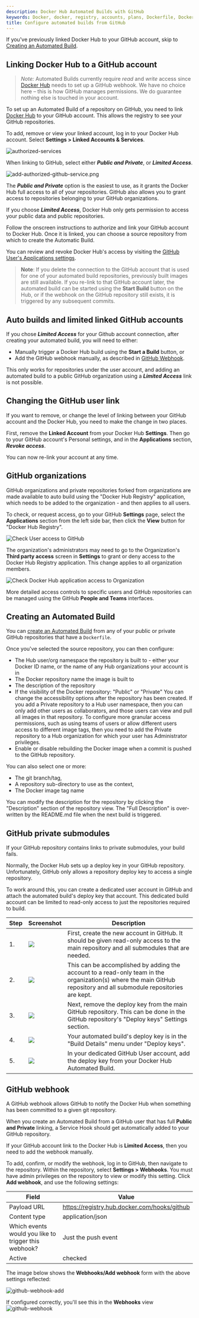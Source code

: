 ```yaml
---
description: Docker Hub Automated Builds with GitHub
keywords: Docker, docker, registry, accounts, plans, Dockerfile, Docker Hub, docs, documentation, trusted, builds, trusted builds,  automated builds, GitHub
title: Configure automated builds from GitHub
---
```


If you've previously linked Docker Hub to your GitHub account,
skip to [Creating an Automated Build](github.md#creating-an-automated-build).

## Linking Docker Hub to a GitHub account

> *Note:*
> Automated Builds currently require *read* and *write* access since
> [Docker Hub](https://hub.docker.com) needs to set up a GitHub webhook.
> We have no choice here &ndash; this is how GitHub manages permissions.
> We do guarantee nothing else is touched in your account.

To set up an Automated Build of a repository on GitHub, you need to
link [Docker Hub](https://hub.docker.com/account/authorized-services/) to your
GitHub account. This allows the registry to see your GitHub repositories.

To add, remove or view your linked account, log in to your Docker Hub account. Select **Settings > Linked Accounts & Services**.

![authorized-services](images/authorized-services.png)

When linking to GitHub, select either ***Public and Private***,
or ***Limited Access***.

![add-authorized-github-service.png](images/add-authorized-github-service.png)

The ***Public and Private*** option is the easiest to use, as it grants the Docker
Hub full access to all of your repositories. GitHub also allows you to grant
access to repositories belonging to your GitHub organizations.

If you choose ***Limited Access***, Docker Hub only gets permission to access your
public data and public repositories.

Follow the onscreen instructions to authorize and link your GitHub account to
Docker Hub. Once it is linked, you can choose a source repository from
which to create the Automatic Build.

You can review and revoke Docker Hub's access by visiting the
[GitHub User's Applications settings](https://github.com/settings/applications).

> **Note**: If you delete the connection to the GitHub account that is used for one of your
> automated build repositories, previously built images are still available.
> If you re-link to that GitHub account later, the automated build can be started
> using the **Start Build** button on the Hub, or if the webhook on the GitHub repository
> still exists, it is triggered by any subsequent commits.

## Auto builds and limited linked GitHub accounts

If you chose ***Limited Access*** for your Github account connection, after creating your automated build,
you will need to either:
* Manually trigger a Docker Hub build using the **Start a Build** button, or 
* Add the GitHub webhook manually, as described in [GitHub Webhook](github.md#github-webhook). 

This only works for repositories under the user account, and adding an automated build to a public GitHub
organization using a ***Limited Access*** link is not possible.

## Changing the GitHub user link

If you want to remove, or change the level of linking between your GitHub
account and the Docker Hub, you need to make the change in two places.

First, remove the **Linked Account** from your Docker Hub **Settings**. Then go to
your GitHub account's Personal settings, and in the **Applications** section,
***Revoke access***.

You can now re-link your account at any time.

## GitHub organizations

GitHub organizations and private repositories forked from organizations are
made available to auto build using the "Docker Hub Registry" application, which
needs to be added to the organization - and then applies to all users.

To check, or request access, go to your GitHub **Settings** page, select the
**Applications** section from the left side bar, then click the **View** button for
"Docker Hub Registry".

![Check User access to GitHub](images/gh-check-user-org-dh-app-access.png)

The organization's administrators may need to go to the Organization's **Third
party access** screen in **Settings** to grant or deny access to the Docker Hub
Registry application. This change applies to all organization members.

![Check Docker Hub application access to Organization](images/gh-check-admin-org-dh-app-access.png)

More detailed access controls to specific users and GitHub repositories can be
managed using the GitHub **People and Teams** interfaces.

## Creating an Automated Build

You can [create an Automated Build](
https://hub.docker.com/add/automated-build/github/) from any of your
public or private GitHub repositories that have a `Dockerfile`.

Once you've selected the source repository, you can then configure:

- The Hub user/org namespace the repository is built to - either your Docker ID name, or the name of any Hub organizations your account is in
- The Docker repository name the image is built to
- The description of the repository
- If the visibility of the Docker repository: "Public" or "Private"
  You can change the accessibility options after the repository has been created.
  If you add a Private repository to a Hub user namespace, then you can only add other users
  as collaborators, and those users can view and pull all images in that
  repository. To configure more granular access permissions, such as using teams of
  users or allow different users access to different image tags, then you need
  to add the Private repository to a Hub organization for which your user has Administrator
  privileges.
- Enable or disable rebuilding the Docker image when a commit is pushed to the
  GitHub repository.

You can also select one or more:
- The git branch/tag,
- A repository sub-directory to use as the context,
- The Docker image tag name

You can modify the description for the repository by clicking the "Description" section
of the repository view.
The "Full Description" is over-written by the README.md file when the
next build is triggered.

## GitHub private submodules

If your GitHub repository contains links to private submodules, your build fails.

Normally, the Docker Hub sets up a deploy key in your GitHub repository.
Unfortunately, GitHub only allows a repository deploy key to access a single
repository.

To work around this, you can create a dedicated user account in GitHub and
attach the automated build's deploy key that account. This dedicated build
account can be limited to read-only access to just the repositories required to
build.

<table class="table table-bordered">
  <thead>
    <tr>
      <th>Step</th>
      <th>Screenshot</th>
      <th>Description</th>
    </tr>
  </thead>
  <tbody>
    <tr>
      <td>1.</td>
      <td><img src="/docker-hub/images/gh_org_members.png"></td>
      <td>First, create the new account in GitHub. It should be given read-only
      access to the main repository and all submodules that are needed.</td>
    </tr>
    <tr>
      <td>2.</td>
      <td><img src="/docker-hub/images/gh_team_members.png"></td>
      <td>This can be accomplished by adding the account to a read-only team in
      the organization(s) where the main GitHub repository and all submodule
      repositories are kept.</td>
    </tr>
    <tr>
      <td>3.</td>
      <td><img src="/docker-hub/images/gh_repo_deploy_key.png"></td>
      <td>Next, remove the deploy key from the main GitHub repository. This can be done in the GitHub repository's "Deploy keys" Settings section.</td>
    </tr>
    <tr>
      <td>4.</td>
      <td><img src="/docker-hub/images/deploy_key.png"></td>
      <td>Your automated build's deploy key is in the "Build Details" menu
      under "Deploy keys".</td>
    </tr>
    <tr>
      <td>5.</td>
      <td><img src="/docker-hub/images/gh_add_ssh_user_key.png"></td>
      <td>In your dedicated GitHub User account, add the deploy key from your
      Docker Hub Automated Build.</td>
    </tr>
  </tbody>
</table>

## GitHub webhook

A GitHub webhook allows GitHub to notify the Docker Hub when something has
been committed to a given git repository.

When you create an Automated Build from a GitHub user that has full **Public and
Private** linking, a Service Hook should get automatically added to your GitHub
repository.

If your GitHub account link to the Docker Hub is **Limited Access**, then you
need to add the webhook manually.

To add, confirm, or modify the webhook, log in to GitHub, then navigate to
the repository. Within the repository,  select **Settings > Webhooks**.
You must have admin privileges on the repository to view or modify
this setting. Click **Add webhook**, and use the following settings:


| Field | Value |
| ------|------ |
| Payload URL | https://registry.hub.docker.com/hooks/github |
| Content type | application/json |
| Which events would you like to trigger this webhook? | Just the push event |
| Active | checked |

The image below shows the **Webhooks/Add webhook** form with the above settings reflected:

![github-webhook-add](images/github-webhook-add.png)

If configured correctly, you'll see this in the **Webhooks** view
![github-webhook](images/github-webhook.png)


